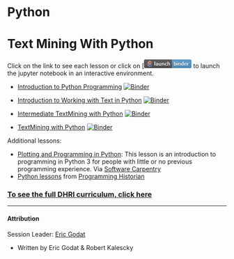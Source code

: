 # Python

# Text Mining With Python

Click on the link to see each lesson or click on [![Binder](/binder.png) to launch the jupyter notebook in an interactive environment. 

* [Introduction to Python Programming](https://github.com/SouthernMethodistUniversity/pythonintro/blob/main/intro_to_python.ipynb)
[![Binder](https://mybinder.org/badge_logo.svg)](https://mybinder.org/v2/gh/SouthernMethodistUniversity/pythonintro/main?labpath=intro_to_python.ipynb)

* [Introduction to Working with Text in Python](https://github.com/SouthernMethodistUniversity/pythonintro/blob/main/intro_to_working_with_text.ipynb)
[![Binder](https://mybinder.org/badge_logo.svg)](https://mybinder.org/v2/gh/SouthernMethodistUniversity/pythonintro/main?labpath=intro_to_working_with_text.ipynb)

* [Intermediate TextMining with Python](https://github.com/SouthernMethodistUniversity/pythonintro/blob/main/intermediate_textmining.ipynb)
[![Binder](https://mybinder.org/badge_logo.svg)](https://mybinder.org/v2/gh/SouthernMethodistUniversity/pythonintro/main?labpath=intermediate_textmining.ipynb)

* [TextMining with Python](https://github.com/SouthernMethodistUniversity/pythonintro/blob/main/textmining_python.ipynb)
[![Binder](https://mybinder.org/badge_logo.svg)](https://mybinder.org/v2/gh/SouthernMethodistUniversity/pythonintro/main?labpath=textmining_python.ipynb)


Additional lessons:
* [Plotting and Programming in Python](https://swcarpentry.github.io/python-novice-gapminder/): This lesson is an introduction to programming in Python 3 for people with little or no previous programming experience. Via [Software Carpentry](https://software-carpentry.org/lessons/)
* [Python lessons](https://programminghistorian.org/en/lessons/?topic=python) from [Programming Historian](https://programminghistorian.org/)

### [To see the full DHRI curriculum, click here](https://southernmethodistuniversity.github.io/dhri/) 
-----
#### Attribution 
Session Leader: [Eric Godat](https://www.smu.edu/Provost/Data-Science-Institute/People)
* Written by Eric Godat & Robert Kalescky

